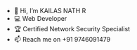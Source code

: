 - 👋 Hi, I’m KAILAS NATH R
- 💻 Web Developer
- 🏆 Certified Network Security Specialist
- 📫 Reach me on +91 9746091479


